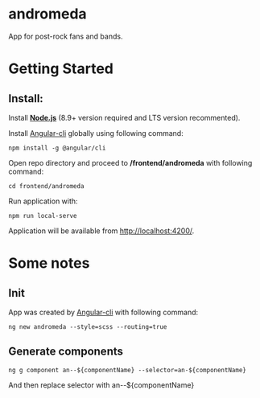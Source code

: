 # andromeda
App for post-rock fans and bands.

# Getting Started
## Install:
Install **[Node.js](https://nodejs.org/)** (8.9+ version required and LTS version recommented).

Install [Angular-cli](https://angular.io/cli) globally using following command: 
  ```
  npm install -g @angular/cli
  ```
  
Open repo directory and proceed to **/frontend/andromeda** with following command:
  ```
  cd frontend/andromeda
  ```
  
Run application with:
  ```
 npm run local-serve
  ```
  
Application will be available from [http://localhost:4200/](http://localhost:4200/).

# Some notes
## Init
App was created by [Angular-cli](https://angular.io/cli) with following command:
  ```
  ng new andromeda --style=scss --routing=true
  ```
## Generate components
  ```
  ng g component an--${componentName} --selector=an-${componentName}
  ```
  And then replace selector with an--${componentName}

